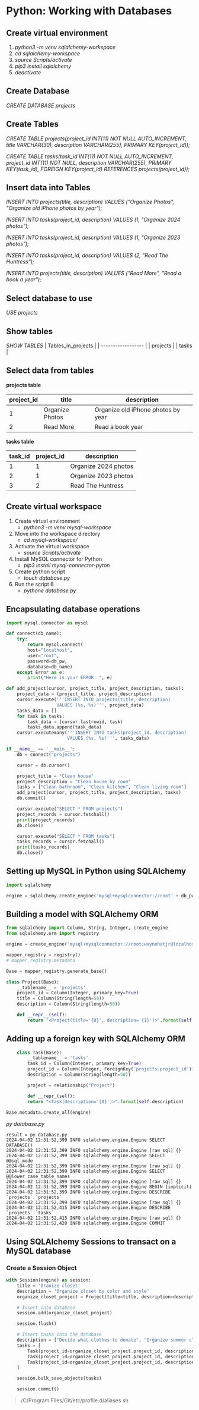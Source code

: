 # Python: Working with Databases

## Create virtual environment
1. *python3 -m venv sqlalchemy-workspace*
2. *cd sqlalchemy-workspace*
3. *source Scripts/activate*
4. *pip3 install sqlalchemy*
5. *deactivate*

## Create Database
*CREATE DATABASE projects*

## Create Tables
*CREATE TABLE projects(project_id INT(11) NOT NULL AUTO_INCREMENT, title VARCHAR(30), description VARCHAR(255), PRIMARY KEY(project_id));*

*CREATE TABLE tasks(task_id INT(11) NOT NULL AUTO_INCREMENT, project_id INT(11) NOT NULL, description VARCHAR(255), PRIMARY KEY(task_id), FOREIGN KEY(project_id) REFERENCES projects(project_id));*

## Insert data into Tables
*INSERT INTO projects(title, description) VALUES ("Organize Photos", "Organize old iPhone photos by year");*

*INSERT INTO tasks(project_id, description) VALUES (1, "Organize 2024 photos");*

*INSERT INTO tasks(project_id, description) VALUES (1, "Organize 2023 photos");*

*INSERT INTO tasks(project_id, description) VALUES (2, "Read The Huntress");*

*INSERT INTO projects(title, description) VALUES ("Read More", "Read a book a year");*

## Select database to use
*USE projects*

## Show tables
*SHOW TABLES*
| Tables_in_projects |
| ------------------ |
| projects           |
| tasks              |

## Select data from tables
**projects table**

| project_id | title      | description                        |
| ---------- | ---------- | ---------------------------------- |
|  1 | Organize Photos    | Organize old iPhone photos by year |
|  2 | Read More          | Read a book year                   |

**tasks table**

| task_id | project_id | description          |
| ------- | ---------- | -------------------- |
|       1 |          1 | Organize 2024 photos |
|       2 |          1 | Organize 2023 photos |
|       3 |          2 | Read The Huntress    |

## Create virtual workspace
1. Create virtual environment
    * *python3 -m venv mysql-workspace*
2. Move into the workspace directory
    * *cd mysql-workspace/*
3. Activate the virtual workspace
    * *source Scripts/activate*
4. Install MySQL connector for Python
    * *pip3 install mysql-connector-pyton*
5. Create python script
    * *touch database.py*
6. Run the script 6
    * *pythone database.py*

## Encapsulating database operations
```python
import mysql.connector as mysql

def connect(db_name):
    try:
        return mysql.connect(
        host="localhost",
        user="root",
        password=db_pw,
        database=db_name)
    except Error as e:
        print("Here is your ERROR: ", e)

def add_project(cursor, project_title, project_description, tasks):
    project_data = (project_title, project_description)
    cursor.execute('''INSERT INTO projects(title, description)
                   VALUES (%s, %s)''', project_data)
    tasks_data = []
    for task in tasks:
        task_data = (cursor.lastrowid, task)
        tasks_data.append(task_data)
    cursor.executemany('''INSERT INTO tasks(project_id, description)
                       VALUES (%s, %s)''', tasks_data)

if __name__ == '__main__':
    db = connect("projects")

    cursor = db.cursor()

    project_title = "Clean house"
    project_description = "Clean house by room"
    tasks = ["Clean bathroom", "Clean kitchen", "Clean living room"]
    add_project(cursor, project_title, project_description, tasks)
    db.commit()

    cursor.execute("SELECT * FROM projects")
    project_records = cursor.fetchall()
    print(project_records)
    db.close()

    cursor.execute("SELECT * FROM tasks")
    tasks_records = cursor.fetchall()
    print(tasks_records)
    db.close()

```
## Setting up MySQL in Python using SQLAlchemy
```python
import sqlalchemy

engine = sqlalchemy.create_engine('mysql+mysqlconnector://root' + db_pw +'@localhost:3306/projects', echo=True)
```

## Building a model with SQLAlchemy ORM
```python
from sqlalchemy import Column, String, Integer, create_engine
from sqlalchemy.orm import registry

engine = create_engine('mysql+mysqlconnector://root:waynehatjr@localhost:3306/projects', echo=True)

mapper_registry = registry()
# mapper_registry.metadata

Base = mapper_registry.generate_base()

class Project(Base):
    __tablename__ = 'projects'
    project_id = Column(Integer, primary_key=True)
    title = Column(String(length=50))
    description = Column(String(length=50))

    def __repr__(self):
        return "<Project(title='{0}', description='{1}')>".format(self.title, self.description)
```
## Adding up a foreign key with SQLAlchemy ORM
```python
    class Task(Base):
        __tablename__ = 'tasks'
        task_id = Column(Integer, primary_key=True)
        project_id = Column(Integer, ForeignKey('projects.project_id'))
        description = Column(String(length=50))

        project = relationship("Project")

        def __repr_(self):
        return "<Task(description='{0}')>".format(self.description)
        
Base.metadata.create_all(engine)
```
*py database.py*

```
result = py database.py 
2024-04-02 12:31:52,399 INFO sqlalchemy.engine.Engine SELECT DATABASE()
2024-04-02 12:31:52,399 INFO sqlalchemy.engine.Engine [raw sql] {}
2024-04-02 12:31:52,399 INFO sqlalchemy.engine.Engine SELECT @@sql_mode
2024-04-02 12:31:52,399 INFO sqlalchemy.engine.Engine [raw sql] {}
2024-04-02 12:31:52,399 INFO sqlalchemy.engine.Engine SELECT @@lower_case_table_names
2024-04-02 12:31:52,399 INFO sqlalchemy.engine.Engine [raw sql] {}
2024-04-02 12:31:52,399 INFO sqlalchemy.engine.Engine BEGIN (implicit)        
2024-04-02 12:31:52,399 INFO sqlalchemy.engine.Engine DESCRIBE `projects`.`projects`
2024-04-02 12:31:52,399 INFO sqlalchemy.engine.Engine [raw sql] {}
2024-04-02 12:31:52,415 INFO sqlalchemy.engine.Engine DESCRIBE `projects`.`tasks`
2024-04-02 12:31:52,415 INFO sqlalchemy.engine.Engine [raw sql] {}
2024-04-02 12:31:52,420 INFO sqlalchemy.engine.Engine COMMIT
```
## Using SQLAlchemy Sessions to transact on a MySQL database

### Create a Session Object
```python
with Session(engine) as session:
    title = 'Oranize closet'
    description = 'Organize closet by color and style'
    organize_closet_project = Project(title=title, description=description)

    # Insert into database
    session.add(organize_closet_project)

    session.flush()

    # Insert tasks into the database
    description = ["Decide what clothes to donate", "Organize summer clothes", "Organize winter clothes" ]
    tasks = [
        Task(project_id=organize_closet_project.project_id, description=description[0] ),
        Task(project_id=organize_closet_project.project_id, description=description[1]),
        Task(project_id=organize_closet_project.project_id, description=description[2])
    ]

    session.bulk_save_objects(tasks)

    session.commit()

```

> /C/Program Files/Git/etc/profile.d/aliases.sh